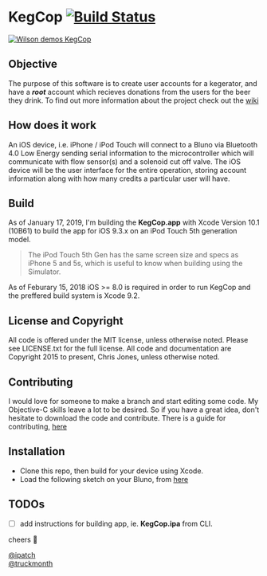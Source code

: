 <a id="kegcop"></a>

# KegCop [![Build Status](https://travis-ci.org/ipatch/KegCop.svg?branch=master)](https://travis-ci.org/ipatch/KegCop)

[![Wilson demos KegCop](http://img.youtube.com/vi/1a6hxUb3zfU/0.jpg)](http://www.youtube.com/watch?v=1a6hxUb3zfU)

<a id="objective"></a>

## Objective

The purpose of this software is to create user accounts for a kegerator, and have a **_root_** account which recieves donations from the users for the beer they drink.  To find out more information about the project check out the [wiki](https://github.com/ipatch/KegCop/wiki)

<a id="how-does-it-work"></a>

## How does it work

An iOS device, i.e. iPhone / iPod Touch will connect to a Bluno via Bluetooth 4.0 Low Energy sending serial information to the microcontroller which will communicate with flow sensor(s) and a solenoid cut off valve.  The iOS device will be the user interface for the entire operation, storing account information along with how many credits a particular user will have.

<a id="build"></a>

## Build

As of January 17, 2019, I'm building the **KegCop.app** with Xcode Version 10.1 (10B61) to build the app for iOS 9.3.x on an iPod Touch 5th generation model.

> The iPod Touch 5th Gen has the same screen size and specs as iPhone 5 and 5s, which is useful to know when building using the Simulator.

As of Feburary 15, 2018 iOS >= 8.0 is required in order to run KegCop and the preffered build system is Xcode 9.2.

<a id="license-and-copyright"></a>

## License and Copyright

All code is offered under the MIT license, unless otherwise noted.  Please see LICENSE.txt for
the full license.  All code and documentation are Copyright 2015 to present, Chris Jones, unless otherwise
noted.

<a id="contributing"></a>

## Contributing

I would love for someone to make a branch and start editing some code.  My Objective-C skills leave
a lot to be desired.  So if you have a great idea, don't hesitate to download the code and
contribute.  There is a guide for contributing, [here](https://github.com/ipatch/KegCop/wiki/Contribute)

<a id="installation"></a>

## Installation

- Clone this repo, then build for your device using Xcode.
- Load the following sketch on your Bluno, from [here](https://github.com/ipatch/KegCop/blob/master/KegCop-Bluno-sketch.c)

<a id="todos"></a>

## TODOs

- [ ] add instructions for building app, ie. **KegCop.ipa** from CLI.

cheers 🍻

[@ipatch](https://github.com/ipatch)<br />
[@truckmonth](https://twitter.com/truckmonth)
